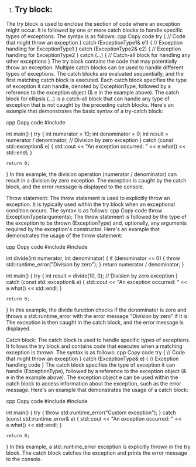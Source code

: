 1. ## Try block:
The try block is used to enclose the section of code where an exception might occur. It is followed by one or more catch blocks to handle specific types of exceptions. The syntax is as follows:
cpp
Copy code
try {
    // Code that might throw an exception
} catch (ExceptionType1& e1) {
    // Exception handling for ExceptionType1
} catch (ExceptionType2& e2) {
    // Exception handling for ExceptionType2
} catch (...) {
    // Catch-all block for handling any other exceptions
}
The try block contains the code that may potentially throw an exception.
Multiple catch blocks can be used to handle different types of exceptions. The catch blocks are evaluated sequentially, and the first matching catch block is executed.
Each catch block specifies the type of exception it can handle, denoted by ExceptionType, followed by a reference to the exception object (& e in the example above).
The catch block for ellipsis (...) is a catch-all block that can handle any type of exception that is not caught by the preceding catch blocks.
Here's an example that demonstrates the basic syntax of a try-catch block:

cpp
Copy code
#include <iostream>

int main() {
    try {
        int numerator = 10;
        int denominator = 0;
        int result = numerator / denominator;  // Division by zero exception
    } catch (const std::exception& e) {
        std::cout << "An exception occurred: " << e.what() << std::endl;
    }

    return 0;
}
In this example, the division operation (numerator / denominator) can result in a division by zero exception. The exception is caught by the catch block, and the error message is displayed to the console.

Throw statement:
The throw statement is used to explicitly throw an exception. It is typically used within the try block when an exceptional condition occurs. The syntax is as follows:
cpp
Copy code
throw ExceptionType(arguments);
The throw statement is followed by the type of the exception to be thrown (ExceptionType) and, optionally, any arguments required by the exception's constructor.
Here's an example that demonstrates the usage of the throw statement:

cpp
Copy code
#include <iostream>
#include <stdexcept>

int divide(int numerator, int denominator) {
    if (denominator == 0) {
        throw std::runtime_error("Division by zero");
    }
    return numerator / denominator;
}

int main() {
    try {
        int result = divide(10, 0);  // Division by zero exception
    } catch (const std::exception& e) {
        std::cout << "An exception occurred: " << e.what() << std::endl;
    }

    return 0;
}
In this example, the divide function checks if the denominator is zero and throws a std::runtime_error with the error message "Division by zero" if it is. The exception is then caught in the catch block, and the error message is displayed.

Catch block:
The catch block is used to handle specific types of exceptions. It follows the try block and contains code that executes when a matching exception is thrown. The syntax is as follows:
cpp
Copy code
try {
    // Code that might throw an exception
} catch (ExceptionType& e) {
    // Exception handling code
}
The catch block specifies the type of exception it can handle (ExceptionType), followed by a reference to the exception object (& e in the example above).
The exception object e can be used within the catch block to access information about the exception, such as the error message.
Here's an example that demonstrates the usage of a catch block:

cpp
Copy code
#include <iostream>
#include <stdexcept>

int main() {
    try {
        throw std::runtime_error("Custom exception");
    } catch (const std::runtime_error& e) {
        std::cout << "An exception occurred: " << e.what() << std::endl;
    }

    return 0;
}
In this example, a std::runtime_error exception is explicitly thrown in the try block. The catch block catches the exception and prints the error message to the console.

